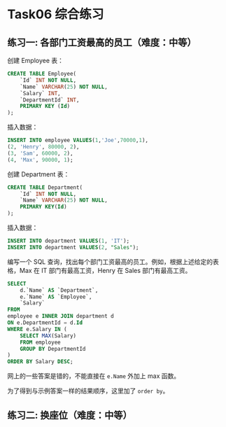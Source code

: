 # Task06 综合练习

## 练习一: 各部门工资最高的员工（难度：中等）

创建 Employee 表：

```sql
CREATE TABLE Employee(
	`Id` INT NOT NULL,
	`Name` VARCHAR(25) NOT NULL,
	`Salary` INT,
	`DepartmentId` INT,
	PRIMARY KEY (Id)
);
```

插入数据：

```sql
INSERT INTO employee VALUES(1,'Joe',70000,1),
(2, 'Henry', 80000, 2),
(3, 'Sam', 60000, 2),
(4, 'Max', 90000, 1);
```

创建 Department 表：

```sql
CREATE TABLE Department(
	`Id` INT NOT NULL,
	`Name` VARCHAR(25) NOT NULL,
	PRIMARY KEY(Id)
);
```

插入数据：

```sql
INSERT INTO department VALUES(1, 'IT');
INSERT INTO department VALUES(2, "Sales");
```

编写一个 SQL 查询，找出每个部门工资最高的员工。例如，根据上述给定的表格，Max 在 IT 部门有最高工资，Henry 在 Sales 部门有最高工资。

```sql
SELECT 
	d.`Name` AS `Department`,
	e.`Name` AS `Employee`,
	`Salary`
FROM
employee e INNER JOIN department d
ON e.DepartmentId = d.Id
WHERE e.Salary IN (
	SELECT MAX(Salary) 
	FROM employee 
	GROUP BY DepartmentId
)
ORDER BY Salary DESC;
```

网上的一些答案是错的，不能直接在 `e.Name` 外加上 max 函数。

为了得到与示例答案一样的结果顺序，这里加了 `order by`。

## 练习二: 换座位（难度：中等）